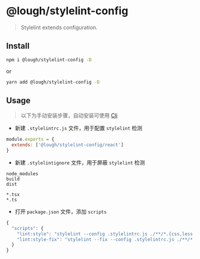 # @lough/stylelint-config

> Stylelint extends configuration.

## Install

```bash
npm i @lough/stylelint-config -D
```

or

```bash
yarn add @lough/stylelint-config -D
```

## Usage

> 以下为手动安装步骤，自动安装可使用 [Cli](https://github.com/AnCIity/lough-lint/tree/main/packages/cli)

- 新建 `.stylelintrc.js` 文件，用于配置 `stylelint` 检测

```js
module.exports = {
  extends: ['@lough/stylelint-config/react']
}
```

- 新建 `.stylelintignore` 文件，用于屏蔽 `stylelint` 检测

```ignore
node_modules
build
dist

*.tsx
*.ts
```

- 打开 `package.json` 文件，添加 `scripts`

```js
{
  "scripts": {
    "lint:style": "stylelint --config .stylelintrc.js ./**/*.{css,less,scss,styl}",
    "lint:style-fix": "stylelint --fix --config .stylelintrc.js ./**/*.{css,less,scss,styl}"
  }
}
```
